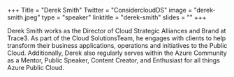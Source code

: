 +++
Title = "Derek Smith"
Twitter = "ConsidercloudDS"
image = "derek-smith.jpeg"
type = "speaker"
linktitle = "derek-smith"
slides = ""
+++

Derek Smith works as the Director of Cloud Strategic Alliances and Brand at Trace3. As part of the Cloud SolutionsTeam, he engages with clients to help transform their business applications, operations and initiatives to the Public Cloud. Additionally, Derek also regularly serves within the Azure Community as a Mentor, Public Speaker, Content Creator, and Enthusiast for all things Azure Public Cloud.

